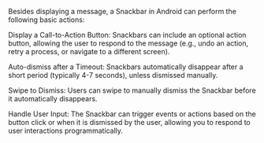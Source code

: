 
Besides displaying a message, a Snackbar in Android can perform the following basic actions:

Display a Call-to-Action Button: Snackbars can include an optional action button, allowing the user to respond to the message (e.g., undo an action, retry a process, or navigate to a different screen).

Auto-dismiss after a Timeout: Snackbars automatically disappear after a short period (typically 4-7 seconds), unless dismissed manually.

Swipe to Dismiss: Users can swipe to manually dismiss the Snackbar before it automatically disappears.

Handle User Input: The Snackbar can trigger events or actions based on the button click or when it is dismissed by the user, allowing you to respond to user interactions programmatically.

